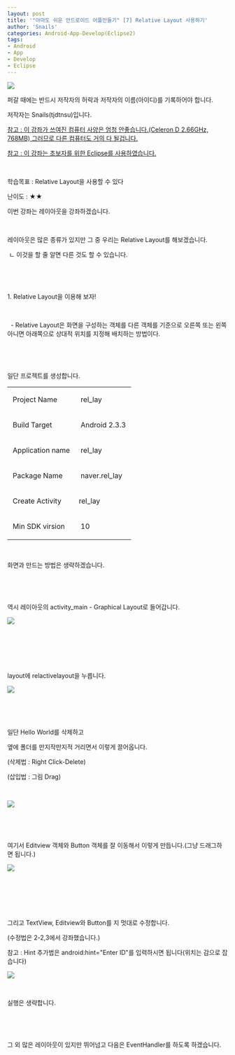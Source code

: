 ```yaml
---
layout: post
title: '"아마도 쉬운 안드로이드 어플만들기" [7] Relative Layout 사용하기'
author: 'Snails'
categories: Android-App-Develop(Eclipse2)
tags:
- Android
- App
- Develop
- Eclipse
---
```



<script> location.href='https://cafe.naver.com/develoid/237845' ; </script>

<p><img src="https://dthumb-phinf.pstatic.net/?src=%22http%3A%2F%2Fblogfiles.naver.net%2F20130504_294%2Ftjdtnsu_13676398217903UN7D_JPEG%2Fand.jpg%22&amp;type=cafe_wa740"></p>
<p>퍼갈 때에는 반드시 저작자의 허락과 저작자의 이름(아이디)를 기록하어야 합니다.</p>
<p>저작자는 Snails(tjdtnsu)입니다.</p>
<p><u>참고 : 이 강좌가 쓰여진 컴퓨터 사양은 엄청 안좋습니다.(Celeron D 2.66GHz, 768MB) 그러므로 다른 컴퓨터도 거의 다 될겁니다.</u>&nbsp;</p>
<p><u>참고 : 이 강좌는 초보자를 위한 Eclipse를 사용하였습니다.</u></p>
<p>&nbsp;</p>
<p>학습목표 : Relative Layout을 사용할 수 있다</p>
<p>난이도 : ★★</p>
<p></p>
<p></p>
<p>이번 강좌는 레이아웃을 강좌하겠습니다.</p>
<p>&nbsp;</p>
<p>레이아웃은 많은 종류가 있지만 그 중 우리는 Relative Layout를 해보겠습니다.</p>
<p>&nbsp;ㄴ 이것을 할 줄 알면 다른 것도 할 수 있습니다.</p>
<p>&nbsp;</p>
<p>&nbsp;</p>
<p>1. Relative Layout을 이용해 보자!</p>
<p>&nbsp;</p>
<p>&nbsp; - Relative Layout은 화면을 구성하는 객체를 다른 객체를 기준으로 오른쪽 또는 왼쪽 아니면 아래쪽으로 상대적 위치를 지정해 배치하는 방법이다.</p>
<p>&nbsp;</p>
<p>&nbsp;</p>
<p>일단 프로젝트를 생성합니다.</p>
<table><tbody><tr><td ><p>&nbsp;Project Name&nbsp;</p>
</td><td ><p>&nbsp;rel_lay</p>
</td></tr><tr><td ><p>&nbsp;Build Target&nbsp;</p>
</td><td ><p>&nbsp;Android 2.3.3&nbsp;</p>
</td></tr><tr><td ><p>&nbsp;Application name&nbsp;</p>
</td><td ><p>&nbsp;rel_lay</p>
</td></tr><tr><td >&nbsp;Package Name</td><td ><p>&nbsp;naver.rel_lay</p>
</td></tr><tr><td ><p>&nbsp;Create Activity&nbsp;</p>
</td><td >rel_lay</td></tr><tr><td ><p>&nbsp;Min SDK virsion&nbsp;</p>
</td><td ><p>&nbsp;10</p>
</td></tr></tbody></table><p>&nbsp;</p>
<p>화면과 만드는 방법은 생략하겠습니다.</p>
<p>&nbsp;</p>
<p>&nbsp;</p>
<p>역시 레이아웃의 activity_main - Graphical Layout로 들어갑니다.</p>
<p><img src="https://dthumb-phinf.pstatic.net/?src=%22http%3A%2F%2Fblogfiles.naver.net%2F20130504_194%2Ftjdtnsu_1367640502358qYzwt_PNG%2F%25C1%25A6%25B8%25F1_%25BE%25F8%25C0%25BD.PNG%22&amp;type=cafe_wa740"></p>
<p>&nbsp;</p>
<p>&nbsp;</p>
<p>&nbsp;</p>
<p>layout에 relactivelayout을 누릅니다.</p>
<p><img src="https://dthumb-phinf.pstatic.net/?src=%22http%3A%2F%2Fblogfiles.naver.net%2F20130504_101%2Ftjdtnsu_1367640940284bbx7Y_PNG%2F%25C1%25A6%25B8%25F1_%25BE%25F8%25C0%25BD.PNG%22&amp;type=cafe_wa740">&nbsp;</p>
<p>&nbsp;</p>
<p>&nbsp;</p>
<p>일단 Hello World를 삭제하고</p>
<p>옆에 폴더를 만지작만지적 거리면서 이렇게 끌어옵니다.</p>
<p>(삭제법 : Right Click-Delete)</p>
<p>(삽입법 : 그림 Drag)</p>
<p>&nbsp;</p>
<p><img src="https://dthumb-phinf.pstatic.net/?src=%22http%3A%2F%2Fblogfiles.naver.net%2F20130504_159%2Ftjdtnsu_1367640762691y79N0_PNG%2F%25C1%25A6%25B8%25F1_%25BE%25F8%25C0%25BD.PNG%22&amp;type=cafe_wa740"></p>
<p>&nbsp;</p>
<p>&nbsp;</p>
<p>여기서 Editview 객체와 Button 객체를 잘 이동해서 이렇게 만듭니다.(그냥 드래그하면 됩니다.)</p>
<p><img src="https://dthumb-phinf.pstatic.net/?src=%22http%3A%2F%2Fblogfiles.naver.net%2F20130504_266%2Ftjdtnsu_1367641007571B3a3h_PNG%2F%25C1%25A6%25B8%25F1_%25BE%25F8%25C0%25BD.PNG%22&amp;type=cafe_wa740"></p>
<p>&nbsp;</p>
<p>&nbsp;</p>
<p>&nbsp;</p>
<p>그리고 TextView, Editview와 Button를 지 멋대로 수정합니다.</p>
<p>(수정법은 2-2,3에서 강좌했습니다.)</p>
<p>참고 : Hint 추가법은 android:hint="Enter ID"를 입력하시면 됩니다(위치는 감으로 잡습니다)&nbsp;</p>
<p><img src="https://dthumb-phinf.pstatic.net/?src=%22http%3A%2F%2Fblogfiles.naver.net%2F20130504_100%2Ftjdtnsu_1367641306978XBnFy_PNG%2F%25C1%25A6%25B8%25F1_%25BE%25F8%25C0%25BD.PNG%22&amp;type=cafe_wa740"></p>
<p>&nbsp;</p>
<p>실행은 생략합니다. &nbsp;</p>
<p>&nbsp;</p>
<p>&nbsp;</p>
<p>그 외 많은 레이아웃이 있지만 뛰어넘고 다음은 EventHandler를 하도록 하겠습니다.&nbsp;</p>
<p>&nbsp;</p>

